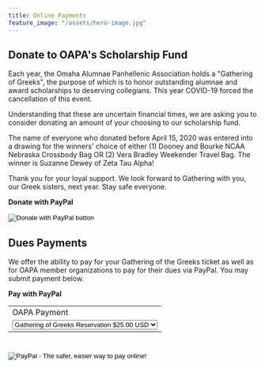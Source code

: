 ```yaml
---
title: Online Payments
feature_image: "/assets/hero-image.jpg"
---
```


## Donate to OAPA's Scholarship Fund
Each year, the Omaha Alumnae Panhellenic Association holds a "Gathering of Greeks", the purpose of which is to honor outstanding alumnae and award scholarships to deserving collegians. This year COVID-19 forced the cancellation of this event. 

Understanding that these are uncertain financial times, we are asking you to consider donating an amount of your choosing to our scholarship fund.

The name of everyone who donated before April 15, 2020 was entered into a drawing for the winners' choice of either (1) Dooney and Bourke NCAA Nebraska Crossbody Bag OR (2) Vera Bradley Weekender Travel Bag. The winner is Suzanne Dewey of Zeta Tau Alpha!

Thank you for your loyal support. We look forward to Gathering with you, our Greek sisters, next year. Stay safe everyone.

**Donate with PayPal**
<form action="https://www.paypal.com/cgi-bin/webscr" method="post" target="_top">
<input type="hidden" name="cmd" value="_s-xclick" />
<input type="hidden" name="hosted_button_id" value="K5PUVGAF29BUN" />
<input type="image" src="https://www.paypalobjects.com/en_US/i/btn/btn_donateCC_LG.gif" border="0" name="submit" title="PayPal - The safer, easier way to pay online!" alt="Donate with PayPal button" />
<img alt="" border="0" src="https://www.paypal.com/en_US/i/scr/pixel.gif" width="1" height="1" />
</form>


## Dues Payments

We offer the ability to pay for your Gathering of the Greeks ticket as well as for OAPA member organizations to pay for their dues via PayPal. You may submit payment below. 

**Pay with PayPal**
<form action="https://www.paypal.com/cgi-bin/webscr" method="post" target="_top">
<input type="hidden" name="cmd" value="_s-xclick">
<input type="hidden" name="hosted_button_id" value="ADSXLSJD6HUVE">
<table>
<tr><td><input type="hidden" name="on0" value="OAPA Payment">OAPA Payment</td></tr><tr><td><select name="os0">
	<option value="Gathering of Greeks Reservation">Gathering of Greeks Reservation $25.00 USD</option>
	<option value="Dues">Dues $30.00 USD</option>
	<option value="Dues & Scholarship Donation">Dues & Scholarship Donation $55.00 USD</option>
</select> </td></tr>
</table>
<input type="hidden" name="currency_code" value="USD">
<input type="image" src="https://www.paypalobjects.com/en_US/i/btn/btn_buynowCC_LG.gif" border="0" name="submit" alt="PayPal - The safer, easier way to pay online!" style="margin-top:25px;">
<img alt="" border="0" src="https://www.paypalobjects.com/en_US/i/scr/pixel.gif" width="1" height="1">
</form>